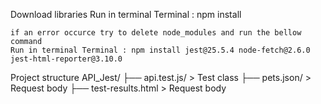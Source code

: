 Download libraries 
    Run in terminal Terminal : npm install

    if an error occurce try to delete node_modules and run the bellow command
    Run in terminal Terminal : npm install jest@25.5.4 node-fetch@2.6.0 jest-html-reporter@3.10.0

Project structure 
API_Jest/
├── api.test.js/      > Test class
├── pets.json/        > Request body
├── test-results.html   > Request body
